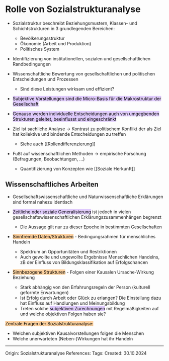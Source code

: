 # Rolle von Sozialstrukturanalyse

- Sozialstruktur beschreibt Beziehungsmustern, Klassen- und Schichtstrukturen in 3 grundlegenden Bereichen:
	- Bevölkerungsstruktur
	- Ökonomie (Arbeit und Produktion)
	- Politisches System
- Identifizierung von institutionellen, sozialen und gesellschaftlichen Randbedingungen
- Wissenschaftliche Bewertung von gesellschaftlichen und politischen Entscheidungen und Prozessen
	- Sind diese Leistungen wirksam und effizient?
- <mark style="background: #D2B3FFA6;">Subjektive Vorstellungen sind die Micro-Basis für die Makrostruktur der Gesellschaft</mark>
- <mark style="background: #D2B3FFA6;">Genauso werden individuelle Entscheidungen auch von umgegbenden Strukturen geleitet, beeinflusst und eingeschränkt</mark>

- Ziel ist sachliche Analyse -> Kontrast zu politischem Konflikt der als Ziel hat kollektive und bindende Entscheidungen zu treffen
	- Siehe auch [[Rollendifferenzierung]]
- Fußt auf wissenschaftlichen Methoden -> empirische Forschung (Befragungen, Beobachtungen, ...)
	- Quantifizierung von Konzepten wie [[Soziale Herkunft]]

## Wissenschaftliches Arbeiten

- Gesellschaftswissenschaftliche und Naturwissenschaftliche Erklärungen sind formal nahezu identisch
- <mark style="background: #D2B3FFA6;">Zeitliche oder soziale Generalisierung</mark> ist jedoch in vielen gesellschaftswissenschaftlichen Erklärungszusammenhängen begrenzt
	- Die Aussage gilt nur zu dieser Epoche in bestimmten Gesellschaften

- <mark style="background: #FFB86CA6;">Sinnfremde Daten/Strukturen</mark> - Bedingungsrahmen für menschliches Handeln
	- Spektrum an Opportunitäten und Restriktionen
	- Auch gewollte und ungewollte Ergebnisse Menschlichen Handelns, zB der Einfluss von Bildungsklassifikation auf Erfolgschancen
- <mark style="background: #FFB86CA6;">Sinnbezogene Strukturen</mark> - Folgen einer Kausalen Ursache-Wirkung Beziehung
	- Stark abhängig von den Erfahrungsregeln der Person (kulturell geformte Erwartungen)
	- Ist Erfolg durch Arbeit oder Glück zu erlangen? Die Einstellung dazu hat Einfluss auf Handlungen und Meinungsbildung
	- Treten solche <mark style="background: #D2B3FFA6;">subjektiven Zurechnungen</mark> mit Regelmäßigkeiten auf und welche objektiven Folgen haben sie?


<mark style="background: #FFB86CA6;">Zentrale Fragen der Sozialstrukturanalyse:</mark>
- Welchen subjektiven Kausalvorstellungen folgen die Menschen
- Welche unerwarteten (Neben-)Wirkungen hat ihr Handeln

---

Origin: Sozialstrukturanalyse
References: 
Tags: 
Created: 30.10.2024

